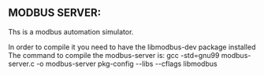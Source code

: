 MODBUS SERVER:
--------------

Ths is a modbus automation simulator.

In order to compile it you need to have the libmodbus-dev package installed
The command to compile the modbus-server is: gcc -std=gnu99 modbus-server.c -o modbus-server pkg-config --libs --cflags libmodbus
